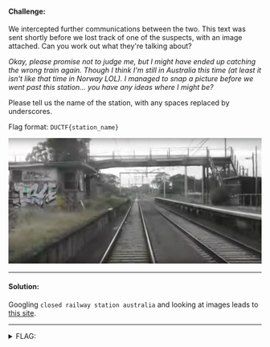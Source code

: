 #### Challenge:

We intercepted further communications between the two. This text was sent shortly before we lost track of one of the suspects, with an image attached. Can you work out what they're talking about?

*Okay, please promise not to judge me, but I might have ended up catching the wrong train again. Though I think I'm still in Australia this time (at least it isn't like that time in Norway LOL). I managed to snap a picture before we went past this station… you have any ideas where I might be?*

Please tell us the name of the station, with any spaces replaced by underscores.

Flag format: `DUCTF{station_name}`

![image.png](./image.png ":ignore")

---

#### Solution:

Googling `closed railway station australia` and looking at images leads to [this site](https://alchetron.com/General-Motors-railway-station).

---

<details><summary>FLAG:</summary>

```
DUCTF{General_Motors_Station}
```

</details>
<br/>
